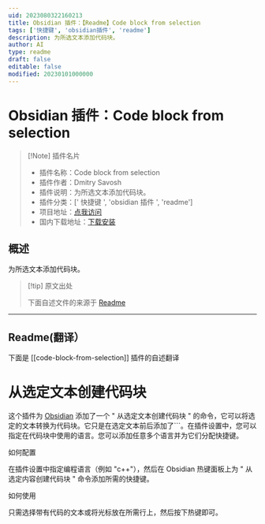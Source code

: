 ```yaml
---
uid: 2023080322160213
title: Obsidian 插件：【Readme】Code block from selection
tags: ['快捷键', 'obsidian插件', 'readme']
description: 为所选文本添加代码块。
author: AI
type: readme
draft: false
editable: false
modified: 20230101000000
---
```


# Obsidian 插件：Code block from selection

> [!Note] 插件名片
> - 插件名称：Code block from selection
> - 插件作者：Dmitry Savosh
> - 插件说明：为所选文本添加代码块。
> - 插件分类：[' 快捷键 ', 'obsidian 插件 ', 'readme']
> - 项目地址：[点我访问](https://github.com/dy-sh/obsidian-code-block-from-selection)
> - 国内下载地址：[下载安装](https://pkmer.cn/products/plugin/pluginMarket/?code-block-from-selection)

## 概述

为所选文本添加代码块。

> [!tip] 原文出处
>
>下面自述文件的来源于 [Readme](https://ghproxy.net/https://raw.githubusercontent.com/dy-sh/obsidian-code-block-from-selection/master/README.md)
>

---

## Readme(翻译）

下面是 [[code-block-from-selection]] 插件的自述翻译

# 从选定文本创建代码块

这个插件为 [Obsidian](https://obsidian.md/) 添加了一个 " 从选定文本创建代码块 " 的命令，它可以将选定的文本转换为代码块。它只是在选定文本前后添加了\`\`\`。在插件设置中，您可以指定在代码块中使用的语言。您可以添加任意多个语言并为它们分配快捷键。

如何配置

在插件设置中指定编程语言（例如 "c++"），然后在 Obsidian 热键面板上为 " 从选定内容创建代码块 " 命令添加所需的快捷键。

如何使用

只需选择带有代码的文本或将光标放在所需行上，然后按下热键即可。
